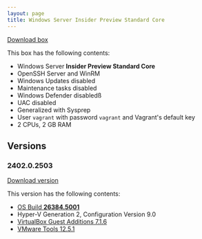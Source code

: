 ```yaml
---
layout: page
title: Windows Server Insider Preview Standard Core
---
```


[Download box][Box]

This box has the following contents:

- Windows Server **Insider Preview Standard Core**
- OpenSSH Server and WinRM
- Windows Updates disabled
- Maintenance tasks disabled
- Windows Defender disabledß
- UAC disabled
- Generalized with Sysprep
- User `vagrant` with password `vagrant` and Vagrant's default key
- 2 CPUs, 2 GB RAM

[Box]: https://portal.cloud.hashicorp.com/vagrant/discover/gusztavvargadr/windows-server-insider-preview-standard-core

## Versions

### 2402.0.2503

[Download version][Version240202503]

This version has the following contents:

- [OS Build **26384.5001**](https://techcommunity.microsoft.com/discussions/windowsserverinsiders/announcing-windows-server-vnext-preview-build-26384/4397679)
- Hyper-V Generation 2, Configuration Version 9.0
- [VirtualBox Guest Additions 7.1.6](https://www.virtualbox.org/wiki/Changelog-7.1#v6)
- [VMware Tools 12.5.1](https://techdocs.broadcom.com/us/en/vmware-cis/vsphere/tools/12-5-0/release-notes/vmware-tools-1251-release-notes.html)

[Version240202503]: https://portal.cloud.hashicorp.com/vagrant/discover/gusztavvargadr/windows-server-insider-preview-standard-core/versions/2402.0.2503
